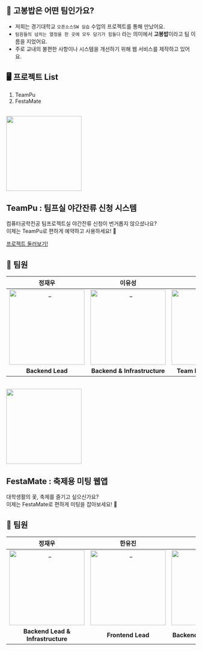 ## 🤔 고봉밥은 어떤 팀인가요?
- 저희는 경기대학교 `오픈소스SW 실습` 수업의 프로젝트를 통해 만났어요.
- `팀원들의 넘치는 열정을 한 곳에 모두 담기가 힘들다` 라는 의미에서 **고봉밥**이라고 팀 이름을 지었어요.
- 주로 교내의 불편한 사항이나 시스템을 개선하기 위해 웹 서비스를 제작하고 있어요.

## 

## 🖥️  프로젝트 List
1. TeamPu
2. FestaMate

</br>
<img src="https://github.com/user-attachments/assets/abec3805-cd45-4d3d-99ae-638e38b00fcb" width="200px">

## TeamPu : 팀프실 야간잔류 신청 시스템
컴퓨터공학전공 팀프로젝트실 야간잔류 신청이 번거롭지 않으셨나요?<br>
이제는 TeamPu로 편하게 예약하고 사용하세요! 🎉

[프로젝트 둘러보기!](https://github.com/Gobongbab/TeamPu-Server/blob/develop/README.md)

## 👥 팀원
<div align=center>

| 정재우 | 이유성 | 김진형 | 김아현 | 이정근 | 한유진 |
|:---:|:---:|:---:|:---:|:---:|:---:|
| <a href="https://github.com/Muokok"> <img src="https://upload.wikimedia.org/wikipedia/en/c/c7/Chill_guy_original_artwork.jpg" width=200px alt="_"/> </a> | <a href="https://github.com/Muokok"> <img src="https://upload.wikimedia.org/wikipedia/en/c/c7/Chill_guy_original_artwork.jpg" width=200px alt="_"/> </a> | <a href="https://github.com/Muokok"> <img src="https://avatars.githubusercontent.com/u/131960164?v=4" width=200px alt="_"/> </a> | <a href="https://github.com/ahyeonkong"> <img src="https://avatars.githubusercontent.com/ahyeonkong" width=200px alt="_"/> </a> | <a href="https://github.com/Muokok"> <img src="https://upload.wikimedia.org/wikipedia/en/c/c7/Chill_guy_original_artwork.jpg" width=200px alt="_"/> </a> | <a href="https://github.com/cho4u4o"> <img src="https://avatars.githubusercontent.com/u/128016678?v=4" width=200px alt="_"/> </a> |
| **Backend Lead** | **Backend & Infrastructure** | **Team Lead & Backend** | **Backend & Infrastructure** | **Infrastructure Lead** | **Frontend Lead** |
</div>

</br>
<img src="https://github.com/user-attachments/assets/8d763b0b-9453-40a5-85b8-3abf332d78ed" width="200px">

## FestaMate : 축제용 미팅 웹앱
대학생활의 꽃, 축제를 즐기고 싶으신가요?<br>
이제는 FestaMate로 편하게 미팅을 잡아보세요! 🎉


## 👥 팀원
<div align=center>


| 정재우 | 한유진 | 김진형 | 김아현 |
|:---:|:---:|:---:|:---:|
| <a href="https://github.com/holyPigeon"> <img src="https://github.com/user-attachments/assets/0168000e-72db-40d0-b84f-ada3885883bb" width=200px height=200px alt="_"/> </a> | <a href="https://github.com/cho4u4o"> <img src="https://github.com/user-attachments/assets/a1b40601-10e1-4003-b95a-fe9a30af5864" width=200px alt="_"/> </a> | <a href="https://github.com/Muokok"> <img src="https://avatars.githubusercontent.com/u/131960164?v=4" width=200px alt="_"/> </a> | <a href="https://github.com/ahyeonkong"> <img src="https://avatars.githubusercontent.com/ahyeonkong" width=200px alt="_"/> </a> |
| **Backend Lead & Infrastructure** | **Frontend Lead** | **Backend & Infrastructure** | **Backend & Infrastructure** |











